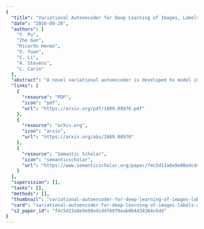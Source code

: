 ```yaml
---
{
  "title": "Variational Autoencoder for Deep Learning of Images, Labels and Captions",
  "date": "2016-09-28",
  "authors": [
    "Y. Pu",
    "Zhe Gan",
    "Ricardo Henao",
    "X. Yuan",
    "C. Li",
    "A. Stevens",
    "L. Carin"
  ],
  "abstract": "A novel variational autoencoder is developed to model images, as well as associated labels or captions. The Deep Generative Deconvolutional Network (DGDN) is used as a decoder of the latent image features, and a deep Convolutional Neural Network (CNN) is used as an image encoder; the CNN is used to approximate a distribution for the latent DGDN features/code. The latent code is also linked to generative models for labels (Bayesian support vector machine) or captions (recurrent neural network). When predicting a label/caption for a new image at test, averaging is performed across the distribution of latent codes; this is computationally efficient as a consequence of the learned CNN-based encoder. Since the framework is capable of modeling the image in the presence/absence of associated labels/captions, a new semi-supervised setting is manifested for CNN learning with images; the framework even allows unsupervised CNN learning, based on images alone.",
  "links": [
    {
      "resource": "PDF",
      "icon": "pdf",
      "url": "https://arxiv.org/pdf/1609.08976.pdf"
    },
    {
      "resource": "arXiv.org",
      "icon": "arxiv",
      "url": "https://arxiv.org/abs/1609.08976"
    },
    {
      "resource": "Semantic Scholar",
      "icon": "semanticscholar",
      "url": "https://www.semanticscholar.org/paper/f4c5d13a8e9e80edcd4f69f0eab0b4434364c6dd"
    }
  ],
  "supervision": [],
  "tasks": [],
  "methods": [],
  "thumbnail": "variational-autoencoder-for-deep-learning-of-images-labels-and-captions-thumb.jpg",
  "card": "variational-autoencoder-for-deep-learning-of-images-labels-and-captions-card.jpg",
  "s2_paper_id": "f4c5d13a8e9e80edcd4f69f0eab0b4434364c6dd"
}
---
```


